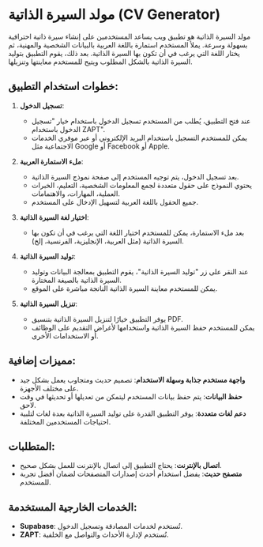 # مولد السيرة الذاتية (CV Generator)

مولد السيرة الذاتية هو تطبيق ويب يساعد المستخدمين على إنشاء سيرة ذاتية احترافية بسهولة وسرعة. يملأ المستخدم استمارة باللغة العربية بالبيانات الشخصية والمهنية، ثم يختار اللغة التي يرغب في أن تكون بها السيرة الذاتية. بعد ذلك، يقوم التطبيق بتوليد السيرة الذاتية بالشكل المطلوب ويتيح للمستخدم معاينتها وتنزيلها.

## خطوات استخدام التطبيق:

1. **تسجيل الدخول**:
   - عند فتح التطبيق، يُطلب من المستخدم تسجيل الدخول باستخدام خيار "تسجيل الدخول باستخدام ZAPT".
   - يمكن للمستخدم التسجيل باستخدام البريد الإلكتروني أو عبر موفري الخدمات الاجتماعية مثل Google أو Facebook أو Apple.

2. **ملء الاستمارة العربية**:
   - بعد تسجيل الدخول، يتم توجيه المستخدم إلى صفحة نموذج السيرة الذاتية.
   - يحتوي النموذج على حقول متعددة لجمع المعلومات الشخصية، التعليم، الخبرات العملية، المهارات، والاهتمامات.
   - جميع الحقول باللغة العربية لتسهيل الإدخال على المستخدم.

3. **اختيار لغة السيرة الذاتية**:
   - بعد ملء الاستمارة، يمكن للمستخدم اختيار اللغة التي يرغب في أن تكون بها السيرة الذاتية (مثل العربية، الإنجليزية، الفرنسية، إلخ).

4. **توليد السيرة الذاتية**:
   - عند النقر على زر "توليد السيرة الذاتية"، يقوم التطبيق بمعالجة البيانات وتوليد السيرة الذاتية بالصيغة المختارة.
   - يمكن للمستخدم معاينة السيرة الذاتية الناتجة مباشرة على الموقع.

5. **تنزيل السيرة الذاتية**:
   - يوفر التطبيق خيارًا لتنزيل السيرة الذاتية بتنسيق PDF.
   - يمكن للمستخدم حفظ السيرة الذاتية واستخدامها لأغراض التقديم على الوظائف أو الاستخدامات الأخرى.

## مميزات إضافية:

- **واجهة مستخدم جذابة وسهلة الاستخدام**: تصميم حديث ومتجاوب يعمل بشكل جيد على مختلف الأجهزة.
- **حفظ البيانات**: يتم حفظ بيانات المستخدم ليتمكن من تعديلها أو تحديثها في وقت لاحق.
- **دعم لغات متعددة**: يوفر التطبيق القدرة على توليد السيرة الذاتية بعدة لغات لتلبية احتياجات المستخدمين المختلفة.

## المتطلبات:

- **اتصال بالإنترنت**: يحتاج التطبيق إلى اتصال بالإنترنت للعمل بشكل صحيح.
- **متصفح حديث**: يفضل استخدام أحدث إصدارات المتصفحات لضمان أفضل تجربة للمستخدم.

## الخدمات الخارجية المستخدمة:

- **Supabase**: تُستخدم لخدمات المصادقة وتسجيل الدخول.
- **ZAPT**: تُستخدم لإدارة الأحداث والتواصل مع الخلفية.
